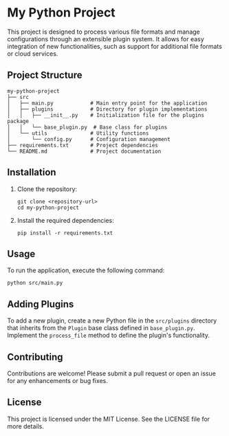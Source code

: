 # My Python Project

This project is designed to process various file formats and manage configurations through an extensible plugin system. It allows for easy integration of new functionalities, such as support for additional file formats or cloud services.

## Project Structure

```
my-python-project
├── src
│   ├── main.py            # Main entry point for the application
│   ├── plugins            # Directory for plugin implementations
│   │   ├── __init__.py    # Initialization file for the plugins package
│   │   └── base_plugin.py  # Base class for plugins
│   └── utils              # Utility functions
│       └── config.py      # Configuration management
├── requirements.txt       # Project dependencies
└── README.md              # Project documentation
```

## Installation

1. Clone the repository:
   ```
   git clone <repository-url>
   cd my-python-project
   ```

2. Install the required dependencies:
   ```
   pip install -r requirements.txt
   ```

## Usage

To run the application, execute the following command:
```
python src/main.py
```

## Adding Plugins

To add a new plugin, create a new Python file in the `src/plugins` directory that inherits from the `Plugin` base class defined in `base_plugin.py`. Implement the `process_file` method to define the plugin's functionality.

## Contributing

Contributions are welcome! Please submit a pull request or open an issue for any enhancements or bug fixes.

## License

This project is licensed under the MIT License. See the LICENSE file for more details.
